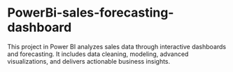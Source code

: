 # PowerBi-sales-forecasting-dashboard
This project in Power BI analyzes sales data through interactive dashboards and forecasting. It includes data cleaning, modeling, advanced visualizations, and delivers actionable business insights.
